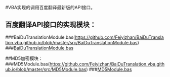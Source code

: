  #VBA实现的调用百度翻译最新版的API接口。
  
  ## 百度翻译API接口的实现模块：
 ###BaiDuTranslationModule.bas(https://github.com/Feiyizhan/BaiDuTranslation.vba.github.io/blob/master/src/BaiDuTranslationModule.bas)
 ###[BaiDuTranslationModule.bas](https://github.com/Feiyizhan/BaiDuTranslation.vba.github.io/blob/master/src/BaiDuTranslationModule.bas)
  
  ##MD5加密模块：
 ###MD5Module.bas(https://github.com/Feiyizhan/BaiDuTranslation.vba.github.io/blob/master/src/MD5Module.bas)
 ###[MD5Module.bas](https://github.com/Feiyizhan/BaiDuTranslation.vba.github.io/blob/master/src/MD5Module.bas)
